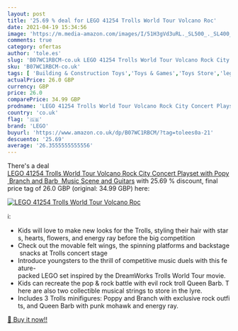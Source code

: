 ```yaml
---
layout: post
title: '25.69 % deal for LEGO 41254 Trolls World Tour Volcano Roc'
date: 2021-04-19 15:34:56
image: 'https://m.media-amazon.com/images/I/51H3gVd3uRL._SL500_._SL400_.jpg'
comments: true
category: ofertas
author: 'tole.es'
slug: 'B07WC1RBCM-co.uk LEGO 41254 Trolls World Tour Volcano Rock City Concert...'
sku: 'B07WC1RBCM-co.uk'
tags: [ 'Building & Construction Toys','Toys & Games','Toys Store','lego', ]
actualPrice: 26.0 GBP
currency: GBP
price: 26.0
comparePrice: 34.99 GBP
prodname: 'LEGO 41254 Trolls World Tour Volcano Rock City Concert Playset with Popy  Branch and Barb  Music Scene and Guitars'
country: 'co.uk'
flag: '🇬🇧'
brand: 'LEGO'
buyurl: 'https://www.amazon.co.uk/dp/B07WC1RBCM/?tag=tolees0a-21'
descuento: '25.69'
average: '26.3555555555556'
---
```


There's a deal [LEGO 41254 Trolls World Tour Volcano Rock City Concert Playset with Popy  Branch and Barb  Music Scene and Guitars](https://www.amazon.co.uk/dp/B07WC1RBCM/?tag=tolees0a-21)  with  25.69 % discount, final price tag of  26.0 GBP (original: 34.99 GBP) here:

[![LEGO 41254 Trolls World Tour Volcano Roc](https://m.media-amazon.com/images/I/51H3gVd3uRL._SL500_._SL400_.jpg)](https://www.amazon.co.uk/dp/B07WC1RBCM/?tag=tolees0a-21)

ℹ️:

- Kids will love to make new looks for the Trolls, styling their hair with stars, hearts, flowers, and energy ray before the big competition
- Check out the movable felt wings, the spinning platforms and backstage snacks at Trolls concert stage
- Introduce youngsters to the thrill of competitive music duels with this feature-packed LEGO set inspired by the DreamWorks Trolls World Tour movie.
- Kids can recreate the pop & rock battle with evil rock troll Queen Barb. There are also two collectible musical strings to store in the lyre.
- Includes 3 Trolls minifigures: Poppy and Branch with exclusive rock outfits, and Queen Barb with punk mohawk and energy ray.

[🛒 Buy it now!!](https://www.amazon.co.uk/dp/B07WC1RBCM/?tag=tolees0a-21)
